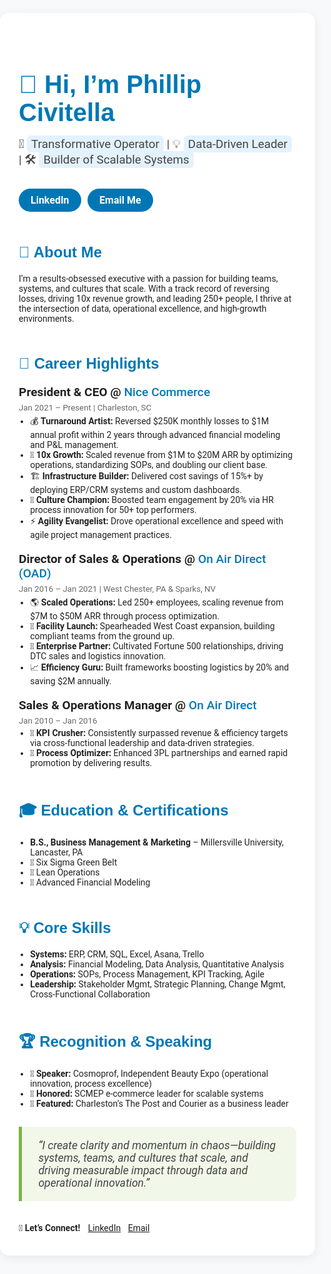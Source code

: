 <!DOCTYPE html>
<html lang="en">
<head>
  <meta charset="UTF-8">
  <meta name="viewport" content="width=device-width, initial-scale=1">
  <title>Phillip Civitella | Transformative Operator & Data-Driven Leader</title>
  <meta name="description" content="Portfolio and bio of Phillip Civitella – executive, operator, and builder of scalable teams and systems.">
  <link href="https://fonts.googleapis.com/css?family=Montserrat:700,400|Roboto:400,700&display=swap" rel="stylesheet">
  <style>
    :root {
      --accent: #0077b5;
      --bg: #f8f9fa;
      --text: #222;
      --card: #fff;
      --shadow: 0 4px 16px rgba(0,0,0,0.07);
      --radius: 14px;
    }
    html, body {
      margin: 0;
      padding: 0;
      background: var(--bg);
      color: var(--text);
      font-family: 'Roboto', Arial, sans-serif;
      min-height: 100%;
    }
    .container {
      max-width: 780px;
      margin: 40px auto;
      padding: 36px 30px;
      background: var(--card);
      border-radius: var(--radius);
      box-shadow: var(--shadow);
    }
    h1 {
      font-family: 'Montserrat', sans-serif;
      font-size: 2.5rem;
      margin-bottom: 0.4em;
      color: var(--accent);
    }
    h2 {
      font-family: 'Montserrat', sans-serif;
      margin-top: 2.1em;
      font-size: 1.5rem;
      color: var(--accent);
    }
    h3 {
      margin-top: 1em;
      margin-bottom: 0.3em;
      font-size: 1.2rem;
      font-weight: 700;
    }
    .lead {
      font-size: 1.18rem;
      margin-bottom: 1.5em;
      color: #444;
    }
    .contact-links a {
      display: inline-block;
      text-decoration: none;
      color: #fff;
      background: var(--accent);
      padding: 9px 19px;
      border-radius: 20px;
      margin: 0 7px 0 0;
      font-size: 1rem;
      font-weight: 600;
      transition: background 0.14s;
    }
    .contact-links a:hover {
      background: #005983;
    }
    .highlight {
      background: #e3f2fd;
      padding: 2px 7px;
      border-radius: 6px;
    }
    ul {
      padding-left: 1.3em;
      margin-top: 0.3em;
      margin-bottom: 0.9em;
    }
    .section {
      margin-bottom: 2.1em;
    }
    .role {
      font-weight: bold;
      color: #222;
    }
    .company {
      color: var(--accent);
      font-weight: 500;
    }
    .date-location {
      color: #666;
      font-size: 0.95em;
    }
    .brand-quote {
      margin: 1.4em 0 2em 0;
      padding: 1.1em 1.5em;
      background: #f1f8e9;
      border-left: 5px solid #7cb342;
      font-style: italic;
      font-size: 1.1rem;
      color: #444;
      border-radius: 0 10px 10px 0;
    }
    @media (max-width: 700px) {
      .container {
        padding: 18px 5vw;
      }
      h1 { font-size: 2rem; }
    }
  </style>
</head>
<body>
  <div class="container">
    <h1>👋 Hi, I’m Phillip Civitella</h1>
    <div class="lead">
      🚀 <span class="highlight">Transformative Operator</span> | 💡 <span class="highlight">Data-Driven Leader</span> | 🛠️ <span class="highlight">Builder of Scalable Systems</span>
    </div>
    <div class="contact-links">
      <a href="https://www.linkedin.com/in/phillip-civitella-b236ab77/" target="_blank" rel="noopener">LinkedIn</a>
      <a href="mailto:pjcivite@gmail.com">Email Me</a>
    </div>
    <div class="section">
      <h2>🌟 About Me</h2>
      <p>
        I’m a results-obsessed executive with a passion for building teams, systems, and cultures that scale. With a track record of reversing losses, driving 10x revenue growth, and leading 250+ people, I thrive at the intersection of data, operational excellence, and high-growth environments.
      </p>
    </div>
    <div class="section">
      <h2>💼 Career Highlights</h2>
      <h3><span class="role">President & CEO</span> @ <span class="company">Nice Commerce</span></h3>
      <div class="date-location">Jan 2021 – Present | Charleston, SC</div>
      <ul>
        <li>💰 <b>Turnaround Artist:</b> Reversed $250K monthly losses to $1M annual profit within 2 years through advanced financial modeling and P&amp;L management.</li>
        <li>🚀 <b>10x Growth:</b> Scaled revenue from $1M to $20M ARR by optimizing operations, standardizing SOPs, and doubling our client base.</li>
        <li>🏗️ <b>Infrastructure Builder:</b> Delivered cost savings of 15%+ by deploying ERP/CRM systems and custom dashboards.</li>
        <li>💬 <b>Culture Champion:</b> Boosted team engagement by 20% via HR process innovation for 50+ top performers.</li>
        <li>⚡ <b>Agility Evangelist:</b> Drove operational excellence and speed with agile project management practices.</li>
      </ul>
      <h3><span class="role">Director of Sales & Operations</span> @ <span class="company">On Air Direct (OAD)</span></h3>
      <div class="date-location">Jan 2016 – Jan 2021 | West Chester, PA &amp; Sparks, NV</div>
      <ul>
        <li>🌎 <b>Scaled Operations:</b> Led 250+ employees, scaling revenue from $7M to $50M ARR through process optimization.</li>
        <li>🏢 <b>Facility Launch:</b> Spearheaded West Coast expansion, building compliant teams from the ground up.</li>
        <li>🤝 <b>Enterprise Partner:</b> Cultivated Fortune 500 relationships, driving DTC sales and logistics innovation.</li>
        <li>📈 <b>Efficiency Guru:</b> Built frameworks boosting logistics by 20% and saving $2M annually.</li>
      </ul>
      <h3><span class="role">Sales & Operations Manager</span> @ <span class="company">On Air Direct</span></h3>
      <div class="date-location">Jan 2010 – Jan 2016</div>
      <ul>
        <li>🎯 <b>KPI Crusher:</b> Consistently surpassed revenue &amp; efficiency targets via cross-functional leadership and data-driven strategies.</li>
        <li>🔄 <b>Process Optimizer:</b> Enhanced 3PL partnerships and earned rapid promotion by delivering results.</li>
      </ul>
    </div>
    <div class="section">
      <h2>🎓 Education &amp; Certifications</h2>
      <ul>
        <li><b>B.S., Business Management &amp; Marketing</b> – Millersville University, Lancaster, PA</li>
        <li>🏅 Six Sigma Green Belt</li>
        <li>🏅 Lean Operations</li>
        <li>🏅 Advanced Financial Modeling</li>
      </ul>
    </div>
    <div class="section">
      <h2>💡 Core Skills</h2>
      <ul>
        <li><b>Systems:</b> ERP, CRM, SQL, Excel, Asana, Trello</li>
        <li><b>Analysis:</b> Financial Modeling, Data Analysis, Quantitative Analysis</li>
        <li><b>Operations:</b> SOPs, Process Management, KPI Tracking, Agile</li>
        <li><b>Leadership:</b> Stakeholder Mgmt, Strategic Planning, Change Mgmt, Cross-Functional Collaboration</li>
      </ul>
    </div>
    <div class="section">
      <h2>🏆 Recognition &amp; Speaking</h2>
      <ul>
        <li>🎤 <b>Speaker:</b> Cosmoprof, Independent Beauty Expo (operational innovation, process excellence)</li>
        <li>🏅 <b>Honored:</b> SCMEP e-commerce leader for scalable systems</li>
        <li>📰 <b>Featured:</b> Charleston’s The Post and Courier as a business leader</li>
      </ul>
    </div>
    <div class="brand-quote">
      “I create clarity and momentum in chaos—building systems, teams, and cultures that scale, and driving measurable impact through data and operational innovation.”
    </div>
    <div style="margin-top:2.2em;">
      <b>🤝 Let’s Connect!</b>  
      <a href="https://www.linkedin.com/in/phillip-civitella-b236ab77/" target="_blank" rel="noopener" style="margin-left:9px;">LinkedIn</a>
      <a href="mailto:pjcivite@gmail.com" style="margin-left:8px;">Email</a>
    </div>
  </div>
</body>
</html>
